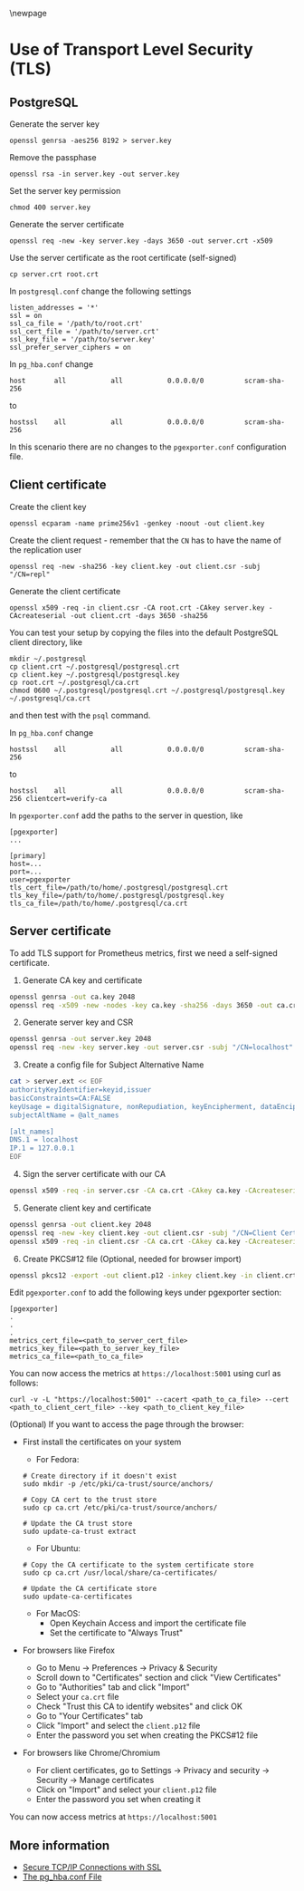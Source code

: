 \newpage

# Use of Transport Level Security (TLS)

## PostgreSQL

Generate the server key

```
openssl genrsa -aes256 8192 > server.key
```

Remove the passphase

```
openssl rsa -in server.key -out server.key
```

Set the server key permission

```
chmod 400 server.key
```

Generate the server certificate

```
openssl req -new -key server.key -days 3650 -out server.crt -x509
```

Use the server certificate as the root certificate (self-signed)

```
cp server.crt root.crt
```

In `postgresql.conf` change the following settings

```
listen_addresses = '*'
ssl = on
ssl_ca_file = '/path/to/root.crt'
ssl_cert_file = '/path/to/server.crt'
ssl_key_file = '/path/to/server.key'
ssl_prefer_server_ciphers = on
```

In `pg_hba.conf` change

```
host       all           all           0.0.0.0/0          scram-sha-256
```

to

```
hostssl    all           all           0.0.0.0/0          scram-sha-256
```

In this scenario there are no changes to the `pgexporter.conf` configuration file.

## Client certificate

Create the client key
```
openssl ecparam -name prime256v1 -genkey -noout -out client.key
```

Create the client request - remember that the `CN` has to have the name of the replication user

```
openssl req -new -sha256 -key client.key -out client.csr -subj "/CN=repl"
```

Generate the client certificate

```
openssl x509 -req -in client.csr -CA root.crt -CAkey server.key -CAcreateserial -out client.crt -days 3650 -sha256
```

You can test your setup by copying the files into the default PostgreSQL client directory, like

```
mkdir ~/.postgresql
cp client.crt ~/.postgresql/postgresql.crt
cp client.key ~/.postgresql/postgresql.key
cp root.crt ~/.postgresql/ca.crt
chmod 0600 ~/.postgresql/postgresql.crt ~/.postgresql/postgresql.key ~/.postgresql/ca.crt
```

and then test with the `psql` command.

In `pg_hba.conf` change

```
hostssl    all           all           0.0.0.0/0          scram-sha-256
```

to

```
hostssl    all           all           0.0.0.0/0          scram-sha-256 clientcert=verify-ca
```

In `pgexporter.conf` add the paths to the server in question, like

```
[pgexporter]
...

[primary]
host=...
port=...
user=pgexporter
tls_cert_file=/path/to/home/.postgresql/postgresql.crt
tls_key_file=/path/to/home/.postgresql/postgresql.key
tls_ca_file=/path/to/home/.postgresql/ca.crt
```

## Server certificate

To add TLS support for Prometheus metrics, first we need a self-signed certificate.
1. Generate CA key and certificate
```bash
openssl genrsa -out ca.key 2048
openssl req -x509 -new -nodes -key ca.key -sha256 -days 3650 -out ca.crt -subj "/CN=My Local CA"
```

2. Generate server key and CSR
```bash
openssl genrsa -out server.key 2048
openssl req -new -key server.key -out server.csr -subj "/CN=localhost"
```

3. Create a config file for Subject Alternative Name
```bash
cat > server.ext << EOF
authorityKeyIdentifier=keyid,issuer
basicConstraints=CA:FALSE
keyUsage = digitalSignature, nonRepudiation, keyEncipherment, dataEncipherment
subjectAltName = @alt_names

[alt_names]
DNS.1 = localhost
IP.1 = 127.0.0.1
EOF
```

4. Sign the server certificate with our CA
```bash
openssl x509 -req -in server.csr -CA ca.crt -CAkey ca.key -CAcreateserial -out server.crt -days 3650 -sha256 -extfile server.ext
```

5. Generate client key and certificate
```bash
openssl genrsa -out client.key 2048
openssl req -new -key client.key -out client.csr -subj "/CN=Client Certificate"
openssl x509 -req -in client.csr -CA ca.crt -CAkey ca.key -CAcreateserial -out client.crt -days 3650 -sha256
```

6. Create PKCS#12 file (Optional, needed for browser import)
```bash
openssl pkcs12 -export -out client.p12 -inkey client.key -in client.crt -certfile ca.crt -passout pass:<your_password>
```

Edit `pgexporter.conf` to add the following keys under pgexporter section:
```
[pgexporter]
.
.
.
metrics_cert_file=<path_to_server_cert_file>
metrics_key_file=<path_to_server_key_file>
metrics_ca_file=<path_to_ca_file>
```

You can now access the metrics at `https://localhost:5001` using curl as follows:
```
curl -v -L "https://localhost:5001" --cacert <path_to_ca_file> --cert <path_to_client_cert_file> --key <path_to_client_key_file>
```

(Optional) If you want to access the page through the browser:
- First install the certificates on your system
    - For Fedora:
    ```
    # Create directory if it doesn't exist
    sudo mkdir -p /etc/pki/ca-trust/source/anchors/

    # Copy CA cert to the trust store
    sudo cp ca.crt /etc/pki/ca-trust/source/anchors/

    # Update the CA trust store
    sudo update-ca-trust extract
    ```

    - For Ubuntu:
    ```
    # Copy the CA certificate to the system certificate store
    sudo cp ca.crt /usr/local/share/ca-certificates/

    # Update the CA certificate store
    sudo update-ca-certificates
    ```

    - For MacOS:
        - Open Keychain Access and import the certificate file
        - Set the certificate to "Always Trust"

- For browsers like Firefox
    - Go to Menu → Preferences → Privacy & Security
    - Scroll down to "Certificates" section and click "View Certificates"
    - Go to "Authorities" tab and click "Import"
    - Select your `ca.crt` file
    - Check "Trust this CA to identify websites" and click OK
    - Go to "Your Certificates" tab
    - Click "Import" and select the `client.p12` file
    - Enter the password you set when creating the PKCS#12 file

- For browsers like Chrome/Chromium
    - For client certificates, go to Settings → Privacy and security → Security → Manage certificates
    - Click on "Import" and select your `client.p12` file
    - Enter the password you set when creating it

You can now access metrics at `https://localhost:5001`

## More information

* [Secure TCP/IP Connections with SSL](https://www.postgresql.org/docs/12/ssl-tcp.html)
* [The pg_hba.conf File](https://www.postgresql.org/docs/12/auth-pg-hba-conf.html)
